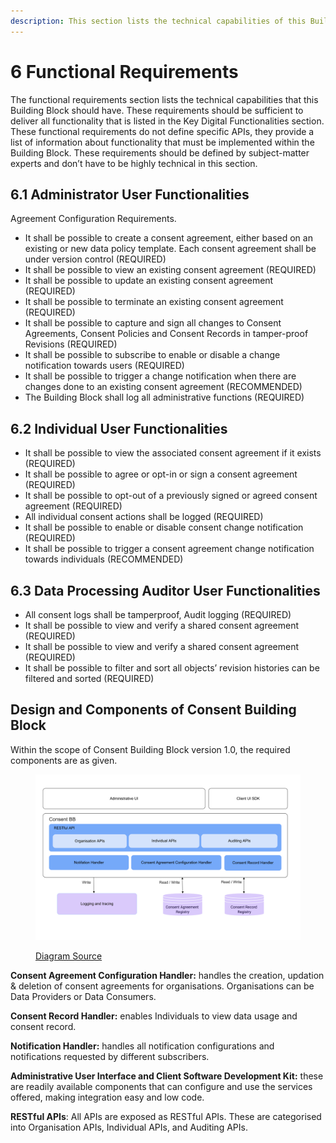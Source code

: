 ```yaml
---
description: This section lists the technical capabilities of this Building Block.
---
```


# 6 Functional Requirements

The functional requirements section lists the technical capabilities that this Building Block should have. These requirements should be sufficient to deliver all functionality that is listed in the Key Digital Functionalities section. These functional requirements do not define specific APIs, they provide a list of information about functionality that must be implemented within the Building Block. These requirements should be defined by subject-matter experts and don’t have to be highly technical in this section.

## 6.1 Administrator User Functionalities

Agreement Configuration Requirements.

* It shall be possible to create a consent agreement, either based on an existing or new data policy template. Each consent agreement shall be under version control (REQUIRED)
* It shall be possible to view an existing consent agreement (REQUIRED)
* It shall be possible to update an existing consent agreement (REQUIRED)
* It shall be possible to terminate an existing consent agreement (REQUIRED)
* It shall be possible to capture and sign all changes to Consent Agreements, Consent Policies and Consent Records in tamper-proof Revisions (REQUIRED)
* It shall be possible to subscribe to enable or disable a change notification towards users (REQUIRED)
* It shall be possible to trigger a change notification when there are changes done to an existing consent agreement (RECOMMENDED)
* The Building Block shall log all administrative functions (REQUIRED)

## 6.2 Individual User Functionalities

* It shall be possible to view the associated consent agreement if it exists (REQUIRED)
* It shall be possible to agree or opt-in or sign a consent agreement (REQUIRED)
* It shall be possible to opt-out of a previously signed or agreed consent agreement (REQUIRED)
* All individual consent actions shall be logged (REQUIRED)
* It shall be possible to enable or disable consent change notification (REQUIRED)
* It shall be possible to trigger a consent agreement change notification towards individuals (RECOMMENDED)

## 6.3 Data Processing Auditor User Functionalities

* All consent logs shall be tamperproof, Audit logging (REQUIRED)
* It shall be possible to view and verify a shared consent agreement (REQUIRED)
* It shall be possible to view and verify a shared consent agreement (REQUIRED)
* It shall be possible to filter and sort all objects’ revision histories can be filtered and sorted (REQUIRED)

## Design and Components of Consent Building Block

Within the scope of Consent Building Block version 1.0, the required components are as given.

<figure><img src=".gitbook/assets/consent-bb-components.png" alt=""><figcaption><p><a href="https://app.moqups.com/P01asyy7ba/view/page/aeb6c8723">Diagram Source</a></p></figcaption></figure>

**Consent Agreement Configuration Handler:** handles the creation, updation & deletion of consent agreements for organisations. Organisations can be Data Providers or Data Consumers.

**Consent Record Handler:** enables Individuals to view data usage and consent record.

**Notification Handler:** handles all notification configurations and notifications requested by different subscribers.

**Administrative User Interface and Client Software Development Kit:** these are readily available components that can configure and use the services offered, making integration easy and low code.

**RESTful APIs**: All APIs are exposed as RESTful APIs. These are categorised into Organisation APIs, Individual APIs, and Auditing APIs.
